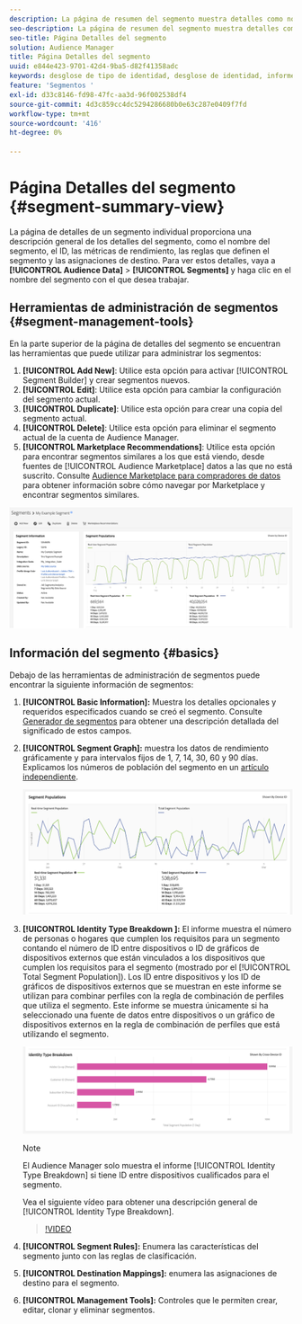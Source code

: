 ```yaml
---
description: La página de resumen del segmento muestra detalles como nombre, características del segmento, reglas, datos de rendimiento e información de asignación de destino.
seo-description: La página de resumen del segmento muestra detalles como nombre, características del segmento, reglas, datos de rendimiento e información de asignación de destino.
seo-title: Página Detalles del segmento
solution: Audience Manager
title: Página Detalles del segmento
uuid: e844e423-9701-42d4-9ba5-d82f41358adc
keywords: desglose de tipo de identidad, desglose de identidad, informe de identidad de audiencia, entre dispositivos, ID entre dispositivos, ID de dispositivo
feature: 'Segmentos '
exl-id: d33c8146-fd98-47fc-aa3d-96f002538df4
source-git-commit: 4d3c859cc4dc5294286680b0e63c287e0409f7fd
workflow-type: tm+mt
source-wordcount: '416'
ht-degree: 0%

---
```


# Página Detalles del segmento {#segment-summary-view}

La página de detalles de un segmento individual proporciona una descripción general de los detalles del segmento, como el nombre del segmento, el ID, las métricas de rendimiento, las reglas que definen el segmento y las asignaciones de destino. Para ver estos detalles, vaya a **[!UICONTROL Audience Data]** > **[!UICONTROL Segments]** y haga clic en el nombre del segmento con el que desea trabajar.

## Herramientas de administración de segmentos {#segment-management-tools}

En la parte superior de la página de detalles del segmento se encuentran las herramientas que puede utilizar para administrar los segmentos:

1. **[!UICONTROL Add New]**: Utilice esta opción para activar  [!UICONTROL Segment Builder] y crear segmentos nuevos.
2. **[!UICONTROL Edit]**: Utilice esta opción para cambiar la configuración del segmento actual.
3. **[!UICONTROL Duplicate]**: Utilice esta opción para crear una copia del segmento actual.
4. **[!UICONTROL Delete]**: Utilice esta opción para eliminar el segmento actual de la cuenta de Audience Manager.
5. **[!UICONTROL Marketplace Recommendations]**: Utilice esta opción para encontrar segmentos similares a los que está viendo, desde fuentes de  [!UICONTROL Audience Marketplace] datos a las que no está suscrito. Consulte [Audience Marketplace para compradores de datos](../audience-marketplace/marketplace-data-buyers/marketplace-data-buyers.md) para obtener información sobre cómo navegar por Marketplace y encontrar segmentos similares.

![basic-segment-information](assets/basic-segment-information.png)

## Información del segmento {#basics}

Debajo de las herramientas de administración de segmentos puede encontrar la siguiente información de segmentos:

1. **[!UICONTROL Basic Information]:** Muestra los detalles opcionales y requeridos especificados cuando se creó el segmento. Consulte [Generador de segmentos](segment-builder.md) para obtener una descripción detallada del significado de estos campos.
2. **[!UICONTROL Segment Graph]:** muestra los datos de rendimiento gráficamente y para intervalos fijos de 1, 7, 14, 30, 60 y 90 días. Explicamos los números de población del segmento en un [artículo independiente](../../features/segments/segment-builder-data.md).

   ![gráfico de segmentos](assets/segment-graph.png)

3. **[!UICONTROL Identity Type Breakdown ]:** El informe muestra el número de personas o hogares que cumplen los requisitos para un segmento contando el número de ID entre dispositivos o ID de gráficos de dispositivos externos que están vinculados a los dispositivos que cumplen los requisitos para el segmento (mostrado por el  [!UICONTROL Total Segment Population]). Los ID entre dispositivos y los ID de gráficos de dispositivos externos que se muestran en este informe se utilizan para combinar perfiles con la regla de combinación de perfiles que utiliza el segmento. Este informe se muestra únicamente si ha seleccionado una fuente de datos entre dispositivos o un gráfico de dispositivos externos en la regla de combinación de perfiles que está utilizando el segmento.

   ![gráfico de segmentos](assets/segment-type.png)

   >[!NOTE]
   >
   >El Audience Manager solo muestra el informe [!UICONTROL Identity Type Breakdown] si tiene ID entre dispositivos cualificados para el segmento.

   Vea el siguiente vídeo para obtener una descripción general de [!UICONTROL Identity Type Breakdown].
   >[!VIDEO](https://video.tv.adobe.com/v/27977/)

4. **[!UICONTROL Segment Rules]:** Enumera las características del segmento junto con las reglas de clasificación.
5. **[!UICONTROL Destination Mappings]:** enumera las asignaciones de destino para el segmento.
6. **[!UICONTROL Management Tools]:** Controles que le permiten crear, editar, clonar y eliminar segmentos.
